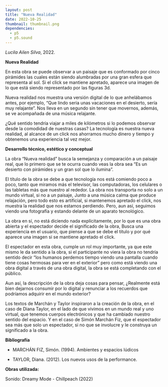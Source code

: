 ```yaml
---
layout: post
title: "Nueva Realidad"
date: 2022-10-25
thumbnail: thumbnail.png
dependencies:
  - p5
  - p5.sound
---
```


<div id="div-sketch">
  <script type="text/javascript" src="sketch.js"></script>
</div>

_Lucila Ailen Silva_, 2022.

**Nueva Realidad**

En esta obra se puede observar a un paisaje que es conformado por cinco pirámides las cuales están siendo alumbradas por una gran esfera que representa al sol. Si el click se mantiene apretado, aparece una imagen de lo que está siendo representado por las figuras 3d. 

Nueva realidad nos muestra una versión digital de lo que anhelábamos antes, por ejemplo, “Que lindo seria unas vacaciones en el desierto, sería muy relajante”. Nos lleva en un segundo sin tener que movernos, además, se ve acompañada de una música relajante. 

¿Qué sentido tendría viajar a miles de kilómetros si lo podemos observar desde la comodidad de nuestras casas? La tecnología es nuestra nueva realidad, al alcance de un click nos ahorramos mucho dinero y tiempo y obtenemos una experiencia tal vez mejor.  


**Desarrollo técnico, estético y conceptual**

La obra “Nueva realidad” busca la semejanza y comparación a un paisaje real, que lo primero que se te ocurra cuando veas la obra sea “Es un desierto con pirámides y un gran sol que lo ilumina”.  

El título de la obra se debe a que tecnología nos está comiendo poco a poco, tanto que miramos más el televisor, las computadoras, los celulares o las tabletas más que nuestro al rededor. La obra nos transporta no solo a un mundo virtual, si no a un paisaje, Junto a una música calma que produce relajación, pero todo esto es artificial, si mantenemos apretado el click, nos muestra la realidad que nos estamos perdiendo. Pero, aun así, seguimos viendo una fotografía y estando delante de un aparato tecnológico. 

La obra en sí, no está diciendo nada explícitamente, por lo que es una obra abierta y el espectador decide el significado de la obra, Busca una experiencia en el usuario, que piense a que se debe el titulo y por qué aparece una imagen si se mantiene apretado el click. 

El espectador en esta obra, cumple un rol muy importante, ya que este mismo le da sentido a la obra, si el participante no viera la obra no tendría sentido decir “los humanos perdemos tiempo viendo una pantalla cuando tiene cosas hermosas para ver en el exterior” pero como está viendo una obra digital a través de una obra digital, la obra se está completando con el público. 

Aun así, la descripción de la obra deja cosas para pensar, ¿Realmente está bien dejarnos consumir por lo digital y renunciar a los recuerdos que podríamos adquirir en el mundo exterior? 

Los textos de Marchán y Taylor inspiraron a la creación de la obra, en el caso de Diana Taylor, en el lado de que vivimos en un mundo real y uno virtual, que tenemos cuerpos electrónicos y que ha cambiado nuestro sentido del espacio. Y en el caso de Simón Marchán Fiz, que el espectador sea más que solo un espectador, si no que se involucre y le construya un significado a la obra. 


**Bibliografía**

- MARCHÁN FIZ, Simón. (1994). Ambientes y espacios lúdicos 

- TAYLOR, Diana. (2012). Los nuevos usos de la performance. 

 **Obras utilizada:**

Sonido: Dreamy Mode - Chillpeach (2022)



